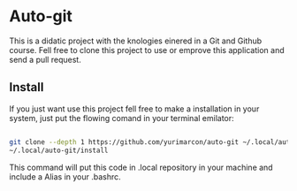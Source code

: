 # Auto-git

This is a didatic project with the knologies einered in a Git and Github course.
Fell free to clone this project to use or emprove this application and send a pull request.

## Install

If you just want use this project fell free to make a installation in your system, just put the flowing comand in your terminal emilator:

```sh

git clone --depth 1 https://github.com/yurimarcon/auto-git ~/.local/auto-git 
~/.local/auto-git/install

```

This command will put this code in .local repository in your machine and include a Alias in your .bashrc.
